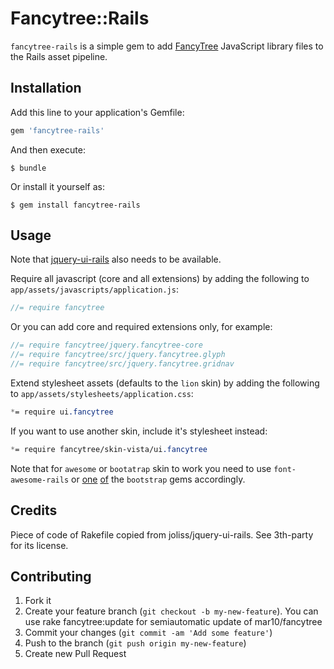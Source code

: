 # Fancytree::Rails

`fancytree-rails` is a simple gem to add [FancyTree](https://github.com/mar10/fancytree) JavaScript library files to the
Rails asset pipeline.

## Installation

Add this line to your application's Gemfile:

```ruby
gem 'fancytree-rails'
```

And then execute:

    $ bundle

Or install it yourself as:

    $ gem install fancytree-rails

## Usage

Note that [jquery-ui-rails](https://github.com/joliss/jquery-ui-rails) also needs to be available.

Require all javascript (core and all extensions) by adding the following to `app/assets/javascripts/application.js`:

```js
//= require fancytree
```

Or you can add core and required extensions only, for example:
```js
//= require fancytree/jquery.fancytree-core
//= require fancytree/src/jquery.fancytree.glyph
//= require fancytree/src/jquery.fancytree.gridnav
```

Extend stylesheet assets (defaults to the `lion` skin) by adding the following to `app/assets/stylesheets/application.css`:

```css
*= require ui.fancytree
```

If you want to use another skin, include it's stylesheet instead:
```css
*= require fancytree/skin-vista/ui.fancytree
```

Note that for `awesome` or `bootatrap` skin to work you need to use `font-awesome-rails` or [one](https://github.com/twbs/bootstrap-sass) [of](https://github.com/seyhunak/twitter-bootstrap-rails) the `bootstrap` gems accordingly.

## Credits

Piece of code of Rakefile copied from joliss/jquery-ui-rails. See
3th-party for its license.

## Contributing

1. Fork it
2. Create your feature branch (`git checkout -b my-new-feature`). You
   can use rake fancytree:update for semiautomatic update of mar10/fancytree
3. Commit your changes (`git commit -am 'Add some feature'`)
4. Push to the branch (`git push origin my-new-feature`)
5. Create new Pull Request
